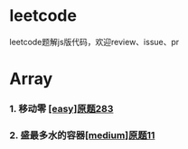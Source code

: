 # leetcode
leetcode题解js版代码，欢迎review、issue、pr

# Array
### 1. 移动零 [[easy]原题283](https://github.com/yunlovebo/leetcode/blob/master/Array/move-zeros/index.md)
### 2. 盛最多水的容器[[medium]原题11](https://github.com/yunlovebo/leetcode/blob/master/Array/max-area/index.md)